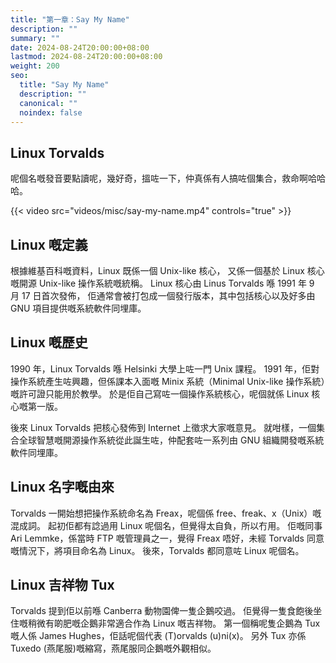 ```yaml
---
title: "第一章：Say My Name"
description: ""
summary: ""
date: 2024-08-24T20:00:00+08:00
lastmod: 2024-08-24T20:00:00+08:00
weight: 200
seo:
  title: "Say My Name"
  description: ""
  canonical: ""
  noindex: false
---
```


## Linux Torvalds

呢個名嘅發音要點讀呢，幾好奇，搵咗一下，仲真係有人搞咗個集合，救命啊哈哈哈。

{{< video src="videos/misc/say-my-name.mp4" controls="true" >}}

## Linux 嘅定義

根據維基百科嘅資料，Linux 既係一個 Unix-like 核心，
又係一個基於 Linux 核心嘅開源 Unix-like 操作系統嘅統稱。
Linux 核心由 Linus Torvalds 喺 1991 年 9 月 17 日首次發佈，
佢通常會被打包成一個發行版本，其中包括核心以及好多由 GNU 項目提供嘅系統軟件同埋庫。

## Linux 嘅歷史

1990 年，Linux Torvalds 喺 Helsinki 大學上咗一門 Unix 課程。
1991 年，佢對操作系統產生咗興趣，但係課本入面嘅 Minix 系統（Minimal Unix-like 操作系統）嘅許可證只能用於教學。
於是佢自己寫咗一個操作系統核心，呢個就係 Linux 核心嘅第一版。

後來 Linux Torvalds 把核心發佈到 Internet 上徵求大家嘅意見。
就咁樣，一個集合全球智慧嘅開源操作系統從此誕生咗，仲配套咗一系列由 GNU 組織開發嘅系統軟件同埋庫。

## Linux 名字嘅由來

Torvalds 一開始想把操作系統命名為 Freax，呢個係 free、freak、x（Unix）嘅混成詞。
起初佢都有諗過用 Linux 呢個名，但覺得太自負，所以冇用。
佢嘅同事 Ari Lemmke，係當時 FTP 嘅管理員之一，覺得 Freax 唔好，未經 Torvalds 同意嘅情況下，將項目命名為 Linux。
後來，Torvalds 都同意咗 Linux 呢個名。

## Linux 吉祥物 Tux

Torvalds 提到佢以前喺 Canberra 動物園俾一隻企鵝咬過。
佢覺得一隻食飽後坐住嘅稍微有啲肥嘅企鵝非常適合作為 Linux 嘅吉祥物。
第一個稱呢隻企鵝為 Tux 嘅人係 James Hughes，佢話呢個代表 (T)orvalds (u)ni(x)。
另外 Tux 亦係 Tuxedo (燕尾服)嘅縮寫，燕尾服同企鵝嘅外觀相似。
